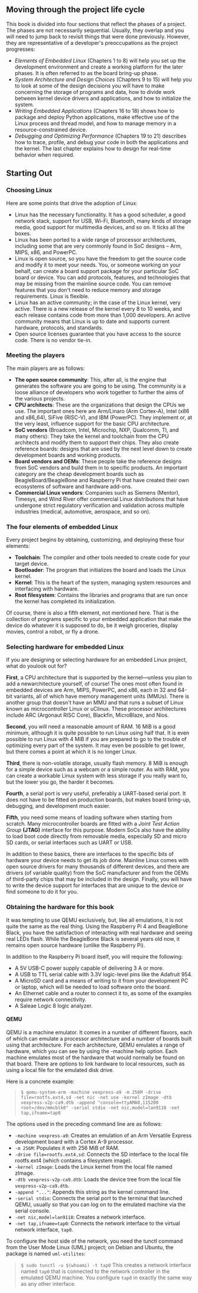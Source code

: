 ## Moving through the project life cycle
This book is divided into four sections that reflect the phases of a project. The phases are not necessarily sequential. Usually, they overlap and you will need to jump back to revisit things that were done previously. However, they are representative of a developer's preoccupations as the project progresses:
* _Elements of Embedded Linux_ (Chapters 1 to 8) will help you set up the development environment and create a working platform for the later phases. It is often referred to as the board bring-up phase.
* _System Architecture and Design Choices_ (Chapters 9 to 15) will help you to look at some of the design decisions you will have to make concerning the storage of programs and data, how to divide work between kernel device drivers and applications, and how to initialize the system.
* _Writing Embedded Applications_ (Chapters 16 to 18) shows how to package and deploy Python applications, make effective use of the Linux process and thread model, and how to manage memory in a resource-constrained device.
* _Debugging and Optimizing Performance_ (Chapters 19 to 21) describes how to trace, profile, and debug your code in both the applications and the kernel. The last chapter explains how to design for real-time behavior when required.

## Starting Out
### Choosing Linux
Here are some points that drive the adoption of Linux:
* Linux has the necessary functionality. It has a good scheduler, a good network stack, support for USB, Wi-Fi, Bluetooth, many kinds of storage media, good support for multimedia devices, and so on. It ticks all the boxes.
* Linux has been ported to a wide range of processor architectures, including some that are very commonly found in SoC designs – Arm, MIPS, x86, and PowerPC.
* Linux is open source, so you have the freedom to get the source code and modify it to meet your needs. You, or someone working on your behalf, can create a board support package for your particular SoC board or device. You can add protocols, features, and technologies that may be missing from the mainline source code. You can remove features that you don't need to reduce memory and storage requirements. Linux is flexible.
* Linux has an active community; in the case of the Linux kernel, very active. There is a new release of the kernel every 8 to 10 weeks, and each release contains code from more than 1,000 developers. An active community means that Linux is up to date and supports current hardware, protocols, and standards.
* Open source licenses guarantee that you have access to the source code. There is no vendor tie-in.

### Meeting the players
The main players are as follows:
* **The open source community**: This, after all, is the engine that generates the software you are going to be using. The community is a loose alliance of developers who work together to further the aims of the various projects. 
* **CPU architects**: These are the organizations that design the CPUs we use. The important ones here are Arm/Linaro (Arm Cortex-A), Intel (x86 and x86\_64), SiFive (RISC-V), and IBM (PowerPC). They implement or, at the very least, influence support for the basic CPU architecture.
* **SoC vendors** (Broadcom, Intel, Microchip, NXP, Qualcomm, TI, and many others): They take the kernel and toolchain from the CPU architects and modify them to support their chips. They also create reference boards: designs that are used by the next level down to create development boards and working products.
* **Board vendors and OEMs**: These people take the reference designs from SoC vendors and build them in to specific products. An important category are the cheap development boards such as BeagleBoard/BeagleBone and Raspberry Pi that have created their own ecosystems of software and hardware add-ons.
* **Commercial Linux vendors**: Companies such as Siemens (Mentor), Timesys, and Wind River offer commercial Linux distributions that have undergone strict regulatory verification and validation across multiple industries (medical, automotive, aerospace, and so on).

### The four elements of embedded Linux
Every project begins by obtaining, customizing, and deploying these four elements:
* **Toolchain**: The compiler and other tools needed to create code for your target device.
* **Bootloader**: The program that initializes the board and loads the Linux kernel.
* **Kernel**: This is the heart of the system, managing system resources and interfacing with hardware.
* **Root filesystem**: Contains the libraries and programs that are run once the kernel has completed its initialization.

Of course, there is also a fifth element, not mentioned here. That is the collection of programs specific to your embedded application that make the device do whatever it is supposed to do, be it weigh groceries, display movies, control a robot, or fly a drone.

### Selecting hardware for embedded Linux
If you are designing or selecting hardware for an embedded Linux project, what do youlook out for?

**First**, a CPU architecture that is supported by the kernel—unless you plan to add a newarchitecture yourself, of course! The ones most often found in embedded devices are Arm, MIPS, PowerPC, and x86, each in 32 and 64-bit variants, all of which have memory management units (MMUs). There is another group that doesn't have an MMU and that runs a subset of Linux known as microcontroller Linux or uClinux. These processor architectures include ARC (Argonaut RISC Core), Blackfin, MicroBlaze, and Nios.

**Second**, you will need a reasonable amount of RAM. 16 MiB is a good minimum, although it is quite possible to run Linux using half that. It is even possible to run Linux with 4 MiB if you are prepared to go to the trouble of optimizing every part of the system. It may even be possible to get lower, but there comes a point at which it is no longer Linux.

**Third**, there is non-volatile storage, usually flash memory. 8 MiB is enough for a simple device such as a webcam or a simple router. As with RAM, you can create a workable Linux system with less storage if you really want to, but the lower you go, the harder it becomes.

**Fourth**, a serial port is very useful, preferably a UART-based serial port. It does not have to be fitted on production boards, but makes board bring-up, debugging, and development much easier.

**Fifth**, you need some means of loading software when starting from scratch. Many microcontroller boards are fitted with a _Joint Test Action Group_ **(JTAG)** interface for this purpose. Modern SoCs also have the ability to load boot code directly from removable media, especially SD and micro SD cards, or serial interfaces such as UART or USB.

In addition to these basics, there are interfaces to the specific bits of hardware your device needs to get its job done. Mainline Linux comes with open source drivers for many thousands of different devices, and there are drivers (of variable quality) from the SoC manufacturer and from the OEMs of third-party chips that may be included in the design. Finally, you will have to write the device support for interfaces that are unique to the device or find someone to do it for you.

### Obtaining the hardware for this book
It was tempting to use QEMU exclusively, but, like all emulations, it is not quite the same as the real thing. Using the Raspberry Pi 4 and BeagleBone Black, you have the satisfaction of interacting with real hardware and seeing real LEDs flash. While the BeagleBone Black is several years old now, it remains open source hardware (unlike the Raspberry Pi).

In addition to the Raspberry Pi board itself, you will require the following:
* A 5V USB-C power supply capable of delivering 3 A or more.
* A USB to TTL serial cable with 3.3V logic-level pins like the Adafruit 954.
* A MicroSD card and a means of writing to it from your development PC or laptop, which will be needed to load software onto the board.
* An Ethernet cable and a router to connect it to, as some of the examples require network connectivity.
* A Saleae Logic 8 logic analyzer.

#### QEMU
QEMU is a machine emulator. It comes in a number of different flavors, each of which can emulate a processor architecture and a number of boards built using that architecture. For each architecture, QEMU emulates a range of hardware, which you can see by using the -machine help option. Each machine emulates most of the hardware that would normally be found on that board. There are options to link hardware to local resources, such as using a local file for the emulated disk drive.

Here is a concrete example:
> `$ qemu-system-arm -machine vexpress-a9 -m 256M -drive file=rootfs.ext4,sd -net nic -net use -kernel zImage -dtb vexpress-v2p-ca9.dtb -append "console=ttyAMA0,115200 root=/dev/mmcblk0" -serial stdio -net nic,model=lan9118 -net tap,ifname=tap0`

The options used in the preceding command line are as follows:
* `-machine vexpress-a9`: Creates an emulation of an Arm Versatile Express development board with a Cortex A-9 processor.
* `-m 256M`: Populates it with 256 MiB of RAM.
* `-drive file=rootfs.ext4,sd`: Connects the SD interface to the local file rootfs.ext4 (which contains a filesystem image).
* `-kernel zImage`: Loads the Linux kernel from the local file named zImage.
* `-dtb vexpress-v2p-ca9.dtb`: Loads the device tree from the local file `vexpress-v2p-ca9.dtb`.
* `-append "..."`: Appends this string as the kernel command line.
* `-serial stdio`: Connects the serial port to the terminal that launched QEMU, usually so that you can log on to the emulated machine via the serial console.
* `-net nic,model=lan9118`: Creates a network interface.
* `-net tap,ifname=tap0`: Connects the network interface to the virtual network interface, `tap0`.

To configure the host side of the network, you need the tunctl command from the User Mode Linux (UML) project; on Debian and Ubuntu, the package is named `uml-utilites`:
> `$ sudo tunctl -u $(whoami) -t tap0`
This creates a network interface named `tap0` that is connected to the network controller in the emulated QEMU machine. You configure `tap0` in exactly the same way as any other interface.
